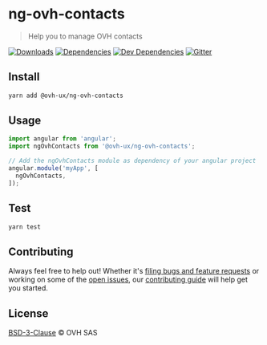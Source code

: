 # ng-ovh-contacts

> Help you to manage OVH contacts

[![Downloads](https://badgen.net/npm/dt/@ovh-ux/ng-ovh-contacts)](https://npmjs.com/package/@ovh-ux/ng-ovh-contacts) [![Dependencies](https://badgen.net/david/dep/ovh-ux/ng-ovh-contacts)](https://npmjs.com/package/@ovh-ux/ng-ovh-contacts?activeTab=dependencies) [![Dev Dependencies](https://badgen.net/david/dev/ovh-ux/ng-ovh-contacts)](https://npmjs.com/package/@ovh-ux/ng-ovh-contacts?activeTab=dependencies) [![Gitter](https://badgen.net/badge/gitter/ovh-ux/blue?icon=gitter)](https://gitter.im/ovh/ux)

## Install

```sh
yarn add @ovh-ux/ng-ovh-contacts
```

## Usage

```js
import angular from 'angular';
import ngOvhContacts from '@ovh-ux/ng-ovh-contacts';

// Add the ngOvhContacts module as dependency of your angular project
angular.module('myApp', [
  ngOvhContacts,
]);
```

## Test

```sh
yarn test
```

## Contributing

Always feel free to help out! Whether it's [filing bugs and feature requests](https://github.com/ovh-ux/ng-ovh-contacts/issues/new) or working on some of the [open issues](https://github.com/ovh-ux/ng-ovh-contacts/issues), our [contributing guide](CONTRIBUTING.md) will help get you started.

## License

[BSD-3-Clause](LICENSE) © OVH SAS

